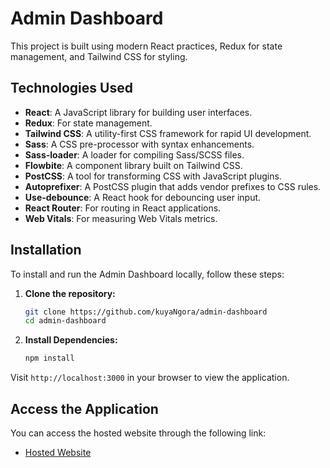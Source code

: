 # Admin Dashboard

This project is built using modern React practices, Redux for state management, and Tailwind CSS for styling.

## Technologies Used

- **React**: A JavaScript library for building user interfaces.
- **Redux**: For state management.
- **Tailwind CSS**: A utility-first CSS framework for rapid UI development.
- **Sass**: A CSS pre-processor with syntax enhancements.
- **Sass-loader**: A loader for compiling Sass/SCSS files.
- **Flowbite**: A component library built on Tailwind CSS.
- **PostCSS**: A tool for transforming CSS with JavaScript plugins.
- **Autoprefixer**: A PostCSS plugin that adds vendor prefixes to CSS rules.
- **Use-debounce**: A React hook for debouncing user input.
- **React Router**: For routing in React applications.
- **Web Vitals**: For measuring Web Vitals metrics.

  
## Installation

To install and run the Admin Dashboard locally, follow these steps:

1. **Clone the repository:**

   ```bash
   git clone https://github.com/kuyaNgora/admin-dashboard
   cd admin-dashboard

2. **Install Dependencies:**

    ```bash
    npm install
    
Visit `http://localhost:3000` in your browser to view the application.

## Access the Application

You can access the hosted website through the following link:

- [Hosted Website](https://vercel.com/kuyangoras-projects/admin-dashboard/BGbA2y7tpKKUJ7x1YpRk7BmRt4MD)




